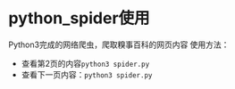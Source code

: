 # python_spider使用

Python3完成的网络爬虫，爬取糗事百科的网页内容
使用方法：
 - 查看第2页的内容`python3 spider.py`
 - 查看下一页内容：`python3 spider.py`
